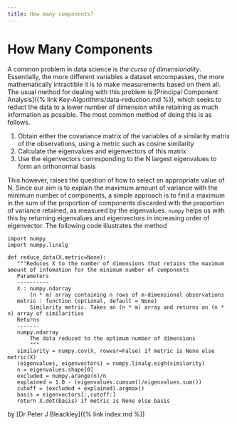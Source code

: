 ```yaml
---
title: How many components?
---
```


# How Many Components


A common problem in data science is *the curse of dimensionality*. Essentially, the more different variables a dataset encompasses, the more mathematically intractible it is to make measurements based on them all. The usual method for dealing with this problem is [Principal Component Analysis]({% link Key-Algorithms/data-reduction.md %}), which seeks to reduct the data to a lower number of dimension while retaining as much information as possible. The most common method of doing this is as follows.

1. Obtain either the covariance matrix of the variables of a similarity matrix of the observations, using a metric such as cosine similarity
2. Calculate the eigenvalues and eigenvectors of this matrix
3. Use the eigenvectors corresponding to the N largest eigenvalues to form an orthonormal basis

This however, raises the question of how to select an appropriate value of N. Since our aim is to explain the maximum amount of variance with the minimum number of components, a simple approach is to find a maximum in the sum of the proportion of components discarded with the proportion of variance retained, as measured by the eigenvalues. `numpy` helps us with this by returning eigenvalues and eigenvectors in increasing order of eigenvector. The following code illustrates the method

    import numpy
    import numpy.linalg
    
    def reduce_data(X,metric=None):
       """Reduces X to the number of dimensions that retains the maximum amount of infomation for the minimum number of components
       Parameters
       ----------
       X : numpy.ndarray
           (n * m) array containing n rows of m-dimensional observations
       metric : function (optional, default = None)
           Similarity metric. Takes an (n * m) array and returns an (n * n) array of similarities
       Returns
       -------
       numpy.ndarray
           The data reduced to the optimum number of dimensions
           """
       similarity = numpy.cov(X, rowvar=False) if metric is None else metric(X)
       (eigenvalues, eigenvectors) = numpy.linalg.eigh(similarity)
       n = eigenvalues.shape[0]
       excluded = numpy.arange(n)/n
       explained = 1.0 - (eigenvalues.cumsum()/eigenvalues.sum())
       cutoff = (excluded + explained).argmax()
       basis = eigenvectors[:,cutoff:]
       return X.dot(basis) if metric is None else basis
       
by [Dr Peter J Bleackley]({% link index.md %})

